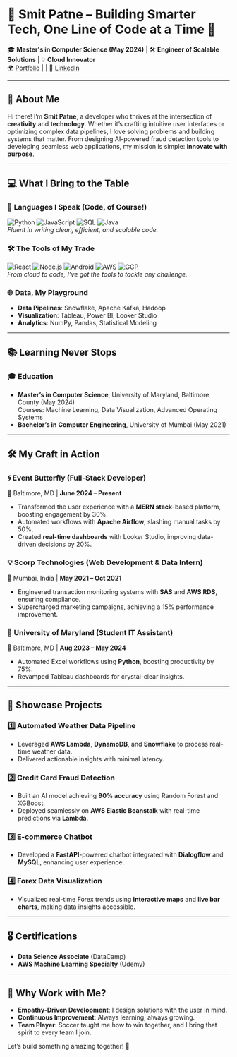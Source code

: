 # 🌟 Smit Patne – Building Smarter Tech, One Line of Code at a Time 🌟  

🎓 **Master's in Computer Science (May 2024)** | 🛠️ **Engineer of Scalable Solutions** | 💡 **Cloud Innovator**  
🌍 [Portfolio](https://smitpatneportfolio.netlify.app/) | | 💼 [LinkedIn](https://www.linkedin.com/in/smit-patne/)  

---

## 🚀 **About Me**  

Hi there! I’m **Smit Patne**, a developer who thrives at the intersection of **creativity** and **technology**. Whether it’s crafting intuitive user interfaces or optimizing complex data pipelines, I love solving problems and building systems that matter. From designing AI-powered fraud detection tools to developing seamless web applications, my mission is simple: **innovate with purpose**.

---

## 💻 **What I Bring to the Table**  

### 🌟 **Languages I Speak (Code, of Course!)**
![Python](https://img.shields.io/badge/Python-3776AB?logo=python&logoColor=white)
![JavaScript](https://img.shields.io/badge/JavaScript-F7DF1E?logo=javascript&logoColor=black)
![SQL](https://img.shields.io/badge/SQL-336791?logo=postgresql&logoColor=white)
![Java](https://img.shields.io/badge/Java-007396?logo=java&logoColor=white)  
*Fluent in writing clean, efficient, and scalable code.*

### 🛠️ **The Tools of My Trade**
![React](https://img.shields.io/badge/React-61DAFB?logo=react&logoColor=black)
![Node.js](https://img.shields.io/badge/Node.js-339933?logo=node.js&logoColor=white)
![Android](https://img.shields.io/badge/Android-3DDC84?logo=android&logoColor=white)
![AWS](https://img.shields.io/badge/AWS-232F3E?logo=amazon-aws&logoColor=white)
![GCP](https://img.shields.io/badge/GCP-4285F4?logo=google-cloud&logoColor=white)  
*From cloud to code, I’ve got the tools to tackle any challenge.*

### 🌐 **Data, My Playground**
- **Data Pipelines**: Snowflake, Apache Kafka, Hadoop  
- **Visualization**: Tableau, Power BI, Looker Studio  
- **Analytics**: NumPy, Pandas, Statistical Modeling  

---

## 📚 **Learning Never Stops**  

### 🎓 **Education**
- **Master’s in Computer Science**, University of Maryland, Baltimore County (May 2024)  
  Courses: Machine Learning, Data Visualization, Advanced Operating Systems  
- **Bachelor’s in Computer Engineering**, University of Mumbai (May 2021)  

---

## 🛠️ **My Craft in Action**  

### **🌀 Event Butterfly (Full-Stack Developer)**  
📍 Baltimore, MD | **June 2024 – Present**  
- Transformed the user experience with a **MERN stack**-based platform, boosting engagement by 30%.  
- Automated workflows with **Apache Airflow**, slashing manual tasks by 50%.  
- Created **real-time dashboards** with Looker Studio, improving data-driven decisions by 20%.  

### **💡 Scorp Technologies (Web Development & Data Intern)**  
📍 Mumbai, India | **May 2021 – Oct 2021**  
- Engineered transaction monitoring systems with **SAS** and **AWS RDS**, ensuring compliance.  
- Supercharged marketing campaigns, achieving a 15% performance improvement.  

### **🤖 University of Maryland (Student IT Assistant)**  
📍 Baltimore, MD | **Aug 2023 – May 2024**  
- Automated Excel workflows using **Python**, boosting productivity by 75%.  
- Revamped Tableau dashboards for crystal-clear insights.  

---

## 🌟 **Showcase Projects**  

### **1️⃣ Automated Weather Data Pipeline**  
- Leveraged **AWS Lambda**, **DynamoDB**, and **Snowflake** to process real-time weather data.  
- Delivered actionable insights with minimal latency.  

### **2️⃣ Credit Card Fraud Detection**  
- Built an AI model achieving **90% accuracy** using Random Forest and XGBoost.  
- Deployed seamlessly on **AWS Elastic Beanstalk** with real-time predictions via **Lambda**.  

### **3️⃣ E-commerce Chatbot**  
- Developed a **FastAPI**-powered chatbot integrated with **Dialogflow** and **MySQL**, enhancing user experience.  

### **4️⃣ Forex Data Visualization**  
- Visualized real-time Forex trends using **interactive maps** and **live bar charts**, making data insights accessible.  

---

## 🎖️ **Certifications**  
- **Data Science Associate** (DataCamp)  
- **AWS Machine Learning Specialty** (Udemy)  

---

## 🌈 **Why Work with Me?**  
- **Empathy-Driven Development**: I design solutions with the user in mind.  
- **Continuous Improvement**: Always learning, always growing.  
- **Team Player**: Soccer taught me how to win together, and I bring that spirit to every team I join.  

Let’s build something amazing together! 🤝  

